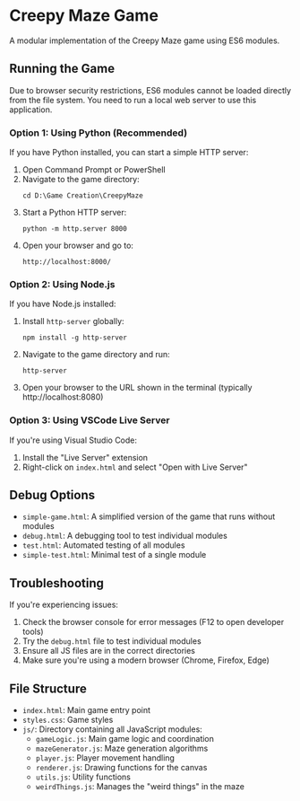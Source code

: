 # Creepy Maze Game

A modular implementation of the Creepy Maze game using ES6 modules.

## Running the Game

Due to browser security restrictions, ES6 modules cannot be loaded directly from the file system. You need to run a local web server to use this application.

### Option 1: Using Python (Recommended)

If you have Python installed, you can start a simple HTTP server:

1. Open Command Prompt or PowerShell
2. Navigate to the game directory:
   ```
   cd D:\Game Creation\CreepyMaze
   ```
3. Start a Python HTTP server:
   ```
   python -m http.server 8000
   ```
4. Open your browser and go to:
   ```
   http://localhost:8000/
   ```

### Option 2: Using Node.js

If you have Node.js installed:

1. Install `http-server` globally:
   ```
   npm install -g http-server
   ```
2. Navigate to the game directory and run:
   ```
   http-server
   ```
3. Open your browser to the URL shown in the terminal (typically http://localhost:8080)

### Option 3: Using VSCode Live Server

If you're using Visual Studio Code:

1. Install the "Live Server" extension
2. Right-click on `index.html` and select "Open with Live Server"

## Debug Options

- `simple-game.html`: A simplified version of the game that runs without modules
- `debug.html`: A debugging tool to test individual modules
- `test.html`: Automated testing of all modules
- `simple-test.html`: Minimal test of a single module

## Troubleshooting

If you're experiencing issues:

1. Check the browser console for error messages (F12 to open developer tools)
2. Try the `debug.html` file to test individual modules
3. Ensure all JS files are in the correct directories
4. Make sure you're using a modern browser (Chrome, Firefox, Edge)

## File Structure

- `index.html`: Main game entry point
- `styles.css`: Game styles
- `js/`: Directory containing all JavaScript modules:
  - `gameLogic.js`: Main game logic and coordination
  - `mazeGenerator.js`: Maze generation algorithms
  - `player.js`: Player movement handling
  - `renderer.js`: Drawing functions for the canvas
  - `utils.js`: Utility functions
  - `weirdThings.js`: Manages the "weird things" in the maze 